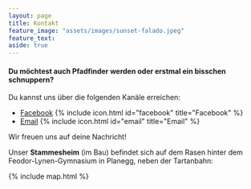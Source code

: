 ```yaml
---
layout: page
title: Kontakt
feature_image: "assets/images/sunset-falado.jpeg"
feature_text:
aside: true
---
```


#### Du möchtest auch Pfadfinder werden oder erstmal ein bisschen schnuppern?

Du kannst uns über die folgenden Kanäle erreichen:

- [Facebook](https://www.facebook.com/Stamm.Baeren) {% include icon.html id="facebook" title="Facebook" %}
- [Email]( stara@stamm-baeren.com ) {% include icon.html id="email" title="Email" %}

Wir freuen uns auf deine Nachricht!

Unser **Stammesheim** (im Bau) befindet sich auf dem Rasen hinter dem Feodor-Lynen-Gymnasium in Planegg, neben der Tartanbahn:

{% include map.html %}
